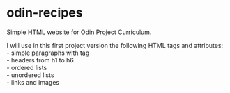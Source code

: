 # odin-recipes

Simple HTML website for Odin Project Curriculum.

I will use in this first project version the following HTML tags and attributes: <br />
    - simple paragraphs with tag <br />
    - headers from h1 to h6 <br />
    - ordered lists <br />
    - unordered lists <br />
    - links and images <br />